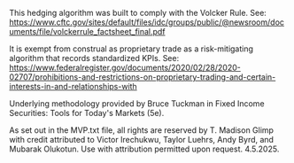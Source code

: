 This hedging algorithm was built to comply with the Volcker Rule. See: https://www.cftc.gov/sites/default/files/idc/groups/public/@newsroom/documents/file/volckerrule_factsheet_final.pdf

It is exempt from construal as proprietary trade as a risk-mitigating algorithm that records standardized KPIs. See:
https://www.federalregister.gov/documents/2020/02/28/2020-02707/prohibitions-and-restrictions-on-proprietary-trading-and-certain-interests-in-and-relationships-with

Underlying methodology provided by Bruce Tuckman in Fixed Income Securities: Tools for Today's Markets (5e).  

As set out in the MVP.txt file, all rights are reserved by T. Madison Glimp with credit attributed to Victor Irechukwu, Taylor Luehrs, Andy Byrd, and Mubarak Olukotun. 
Use with attribution permitted upon request. 
4.5.2025.

